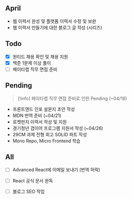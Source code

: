 ## April
- 웹 이력서 완성 및 플랫폼 이력서 수정 및 보완
- 웹 이력서 만들기에 대한 블로그 글 작성 (시리즈)

## Todo
- [x] 원티드 채용 확인 및 채용 지원
- [x] 백준 1문제 이상 풀이
- [ ] 페이타랩 직무 면접 준비

## Pending

> [!info] 페이타랩 직무 면접 준비로 인한 Pending (~04/18)

- 프론트엔드 인포 설문지 초안 작성
- MDN 번역 준비 (~04/21)
- 로켓펀치 이력서 작성 및 지원
- 경기청년 갭이어 프로그램 지원서 작성 (~04/26)
- 29CM 과제 전형 회고 SOLID 파트 작성
- Mono Repo, Micro Frontend 학습

## All
- [ ] Advanced React에 이메일 보내기 (번역 허락)
- [ ] React 공식 문서 완독
- [ ] 블로그 SEO 작업

